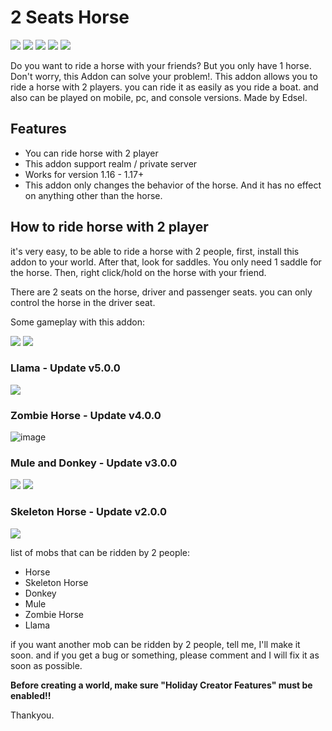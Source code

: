 
# 2 Seats Horse 
![](https://img.shields.io/github/downloads/EdselFord/2-Seats-Horse-MCBE/total)
![](https://img.shields.io/github/downloads/EdselFord/2-Seats-Horse-MCBE/v3.0.0/total) 
![](https://img.shields.io/github/downloads/EdselFord/2-Seats-Horse-MCBE/v4.0.0/total)
![](https://img.shields.io/github/downloads/EdselFord/2-Seats-Horse-MCBE/v4.1.0/total)
![](https://img.shields.io/github/downloads/EdselFord/2-Seats-Horse-MCBE/v5.0.0/total)

Do you want to ride a horse with your friends? But you only have 1 horse. Don't worry, this Addon can solve your problem!. This addon allows you to ride a horse with 2 players. you can ride it as easily as you ride a boat. and also can be played on mobile, pc, and console versions. Made by Edsel.

## **Features**
-   You can ride horse with 2 player
-   This addon support realm / private server
-   Works for version 1.16 - 1.17+
-   This addon only changes the behavior of the horse. And it has no effect on anything other than the horse.

## How to ride horse with 2 player
it's very easy, to be able to ride a horse with 2 people, first, install this addon to your world. After that, look for saddles. You only need 1 saddle for the horse. Then, right click/hold on the horse with your friend.

There are 2 seats on the horse, driver and passenger seats. you can only control the horse in the driver seat.

Some gameplay with this addon:

![](https://api.mcpedl.com/storage/submissions/109236/images/2-seats-on-horse-116--117_2.png)
![](https://api.mcpedl.com/storage/submissions/109236/images/2-seats-on-horse-116--117_2.gif)
### Llama - Update v5.0.0
![](https://api.mcpedl.com/storage/submissions/140716/images/2-seats-on-horse-v5--llama-update_2.png)
### Zombie Horse - Update v4.0.0
![image](https://user-images.githubusercontent.com/90502091/145660864-780e5324-6803-44ad-ab9e-9788f9b02f42.png)
### Mule and Donkey - Update v3.0.0
![](https://api.mcpedl.com/storage/submissions/132547/images/2-seats-on-horse-v31_2.png)
![](https://api.mcpedl.com/storage/submissions/132547/images/2-seats-on-horse-v31_3.png)
### Skeleton Horse - Update v2.0.0
![](https://api.mcpedl.com/storage/submissions/110738/images/2-seats-on-horse-v20-116--117_2.png)

list of mobs that can be ridden by 2 people:
-   Horse
-   Skeleton Horse
-   Donkey
-   Mule
-   Zombie Horse
-   Llama

if you want another mob can be ridden by 2 people, tell me, I'll make it soon. and if you get a bug or something, please comment and I will fix it as soon as possible.

**Before creating a world, make sure "Holiday Creator Features" must be enabled!!**

Thankyou.
